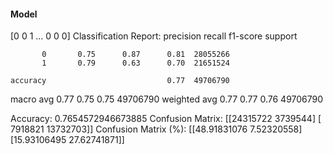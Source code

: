 #### Model
[0 0 1 ... 0 0 0]
Classification Report:
              precision    recall  f1-score   support

           0       0.75      0.87      0.81  28055266
           1       0.79      0.63      0.70  21651524

    accuracy                           0.77  49706790
   macro avg       0.77      0.75      0.75  49706790
weighted avg       0.77      0.77      0.76  49706790

Accuracy: 0.7654572946673885
Confusion Matrix:
[[24315722  3739544]
 [ 7918821 13732703]]
Confusion Matrix (%):
[[48.91831076  7.52320558]
 [15.93106495 27.62741871]]
